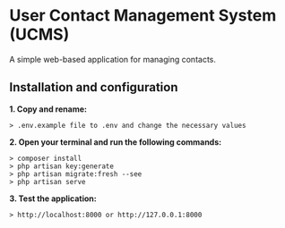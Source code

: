 # User Contact Management System (UCMS)
A simple web-based application for managing contacts.

## Installation and configuration

**1. Copy and rename:**
```
> .env.example file to .env and change the necessary values
```

**2. Open your terminal and run the following commands:**
```
> composer install
> php artisan key:generate
> php artisan migrate:fresh --see
> php artisan serve
```

**3. Test the application:**
```
> http://localhost:8000 or http://127.0.0.1:8000
```

